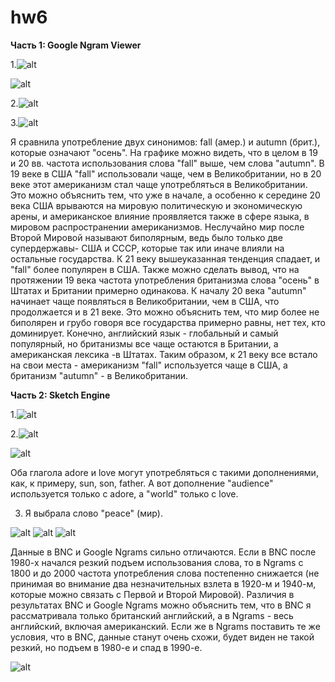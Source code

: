# hw6
**Часть 1: Google Ngram Viewer**

1.![alt](https://pp.userapi.com/c847221/v847221339/190c4/3iklqE92Jlk.jpg)

![alt](https://pp.userapi.com/c847221/v847221339/190cd/2tVehKGLEDA.jpg)

2.![alt](https://pp.userapi.com/c847221/v847221339/190d6/Y3VpPC5d5T4.jpg)


3.![alt](https://pp.userapi.com/c847221/v847221339/190df/tVcdHb-jhFc.jpg)

Я сравнила употребление двух синонимов: fall (амер.) и autumn (брит.), которые означают "осень". 
На графике можно видеть, что в целом в 19 и 20 вв. частота использования  слова "fall" выше, чем слова "autumn". В 19 веке в США "fall" использовали чаще, чем в Великобритании, но в 20 веке этот американизм стал чаще употребляться в Великобритании. Это можно объяснить тем, что уже в начале, а особенно к середине 20 века США врываются на мировую политическую и экономическую арены, и американское влияние проявляется также в сфере языка, в мировом распространении американизмов. Неслучайно мир после Второй Мировой называют биполярным, ведь было только две супердержавы- США и СССР, которые так или иначе влияли на остальные государства. К 21 веку вышеуказанная тенденция спадает, и "fall" более популярен в США. Также можно сделать вывод, что на протяжении 19 века частота употребления британизма слова "осень" в Штатах и Британии примерно одинакова. К началу 20 века "autumn" начинает чаще появляться в Великобритании, чем в США, что продолжается и в 21 веке. Это можно объяснить тем, что мир более не биполярен и грубо говоря все государства примерно равны, нет тех, кто доминирует. Конечно, английский язык - глобальный и самый популярный, но британизмы все чаще остаются в Британии, а американская лексика -в Штатах. Таким образом, к 21 веку все встало на свои места - американизм "fall" используется чаще в США, а британизм "autumn" - в Великобритании. 

**Часть 2: Sketch Engine**

1.![alt](https://pp.userapi.com/c834303/v834303666/10b873/R1vyGON8uLk.jpg)

2.![alt](https://pp.userapi.com/c834303/v834303666/10b881/7-y1WMk6O5E.jpg)

![alt](https://pp.userapi.com/c834303/v834303666/10b87a/xINCiY8_mus.jpg)

Оба глагола adore и love могут употребляться с такими дополнениями, как, к примеру, sun, son, father. А вот дополнение "audience" используется только с adore, а "world" только с love. 

3. Я выбрала слово "peace" (мир).

![alt](https://pp.userapi.com/c840733/v840733494/76143/lKlAE4JDx44.jpg)
![alt](https://pp.userapi.com/c840733/v840733494/7614b/ZwN0TRcmCKo.jpg)
![alt](https://pp.userapi.com/c840733/v840733494/76154/sVWdOYcdG7o.jpg)

Данные в BNC и Google Ngrams сильно отличаются. Если в BNC после 1980-х начался резкий подъем использования слова, то в Ngrams с 1800 и до 2000 частота употребления слова постепенно снижается (не принимая во внимание два незначительных взлета в 1920-м и 1940-м, которые можно связать с Первой и Второй Мировой). Различия в результатах BNC и Google Ngrams можно объяснить тем, что в BNC я рассматривала только британский английский, а в Ngrams - весь английский, включая американский. Если же в Ngrams поставить те же условия, что в BNC, данные станут очень схожи, будет виден не такой резкий, но подъем в 1980-е и спад в 1990-е.

![alt](https://sun9-5.userapi.com/c840733/v840733206/6f1f4/WKLy3R0KG5E.jpg)
